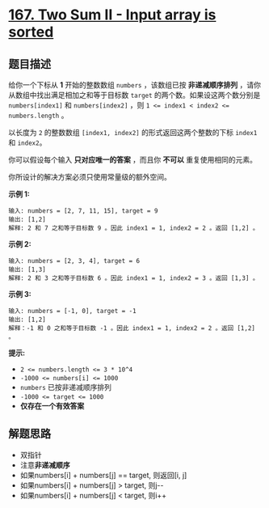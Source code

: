 # [167. Two Sum II - Input array is sorted](https://leetcode-cn.com/problems/two-sum-ii-input-array-is-sorted/)

## 题目描述

给你一个下标从 **1** 开始的整数数组 `numbers` ，该数组已按 **非递减顺序排列** ，请你从数组中找出满足相加之和等于目标数 `target` 的两个数。如果设这两个数分别是 `numbers[index1]`
和 `numbers[index2]` ，则 `1 <= index1 < index2 <= numbers.length` 。

以长度为 `2` 的整数数组 `[index1, index2]` 的形式返回这两个整数的下标 `index1` 和 `index2`。

你可以假设每个输入 **只对应唯一的答案** ，而且你 **不可以** 重复使用相同的元素。

你所设计的解决方案必须只使用常量级的额外空间。

**示例 1:**

```
输入: numbers = [2, 7, 11, 15], target = 9
输出: [1,2]
解释: 2 和 7 之和等于目标数 9 。因此 index1 = 1, index2 = 2 。返回 [1,2] 。
```

**示例 2:**

```
输入: numbers = [2, 3, 4], target = 6
输出: [1,3]
解释: 2 和 3 之和等于目标数 6 。因此 index1 = 1, index2 = 3 。返回 [1,3] 。
```

**示例 3:**

```
输入: numbers = [-1, 0], target = -1
输出: [1,2]
解释：-1 和 0 之和等于目标数 -1 。因此 index1 = 1, index2 = 2 。返回 [1,2] 。
```

**提示:**

- `2 <= numbers.length <= 3 * 10^4`
- `-1000 <= numbers[i] <= 1000`
- `numbers` 已按非递减顺序排列
- `-1000 <= target <= 1000`
- **仅存在一个有效答案**

## 解题思路
- 双指针
- 注意**非递减顺序**
- 如果numbers[i] + numbers[j] == target, 则返回[i, j]
- 如果numbers[i] + numbers[j] > target, 则j--
- 如果numbers[i] + numbers[j] < target, 则i++